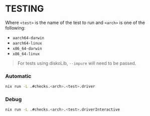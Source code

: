 # TESTING

Where `<test>` is the name of the test to run and `<arch>` is one of the following:

- `aarch64-darwin`
- `aarch64-linux`
- `x86_64-darwin`
- `x86_64-linux`

> For tests using diskoLib, `--impure` will need to be passed.

### Automatic

```bash
nix run -L .#checks.<arch>.<test>.driver
```

### Debug

```bash
nix run -L .#checks.<arch>.<test>.driverInteractive
```
